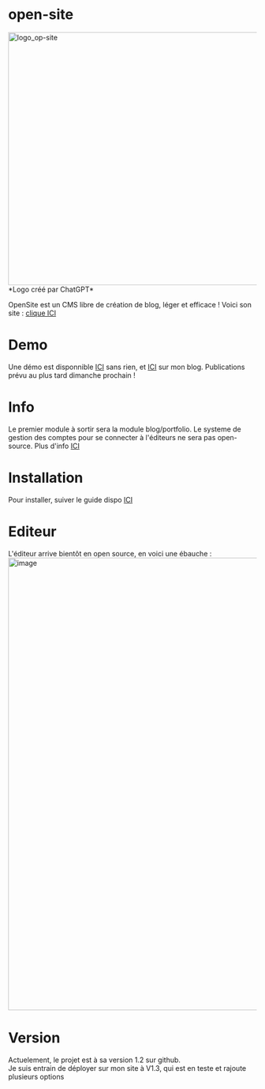 # open-site
<img width="512" alt="logo_op-site" src="https://github.com/user-attachments/assets/0494d3e1-e872-4101-9df8-0936f2e01d37" />  
*Logo créé par ChatGPT*

OpenSite est un CMS libre de création de blog, léger et efficace !
Voici son site : [clique ICI](https://open-site.ipro.frstud.fr/)

# Demo
Une démo est disponnible [ICI](https://ipro.frstud.fr/git-load2/) sans rien, et [ICI](https://ipro.frstud.fr/) sur mon blog.
Publications prévu au plus tard dimanche prochain !
  
# Info
Le premier module à sortir sera la module blog/portfolio. Le systeme de gestion des comptes pour se connecter à l'éditeurs ne sera pas open-source. Plus d'info [ICI](https://ipro.frstud.fr/soft/account/)
  
# Installation 
Pour installer, suiver le guide dispo [ICI](https://github.com/InformatiquePro/open-site/blob/main/install_BLOG.md)
  
# Editeur

L'éditeur arrive bientôt en open source, en voici une ébauche : <img width="1920" height="916" alt="image" src="https://github.com/user-attachments/assets/9a03f700-fdcc-478f-8f7c-4e15c97105ed" />
  
# Version
Actuelement, le projet est à sa version 1.2 sur github.  
Je suis entrain de déployer sur mon site à V1.3, qui est en teste et rajoute plusieurs options  
